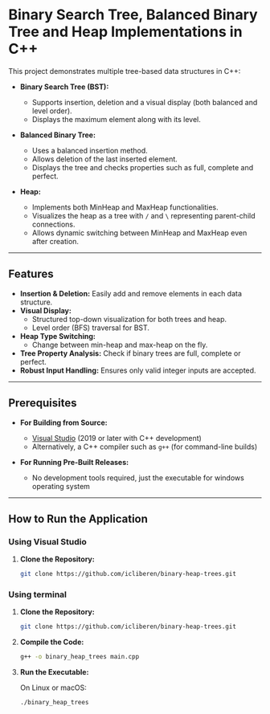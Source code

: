 # Binary Search Tree, Balanced Binary Tree and Heap Implementations in C++

This project demonstrates multiple tree-based data structures in C++:

- **Binary Search Tree (BST):**  
  - Supports insertion, deletion and a visual display (both balanced and level order).
  - Displays the maximum element along with its level.

- **Balanced Binary Tree:**  
  - Uses a balanced insertion method.
  - Allows deletion of the last inserted element.
  - Displays the tree and checks properties such as full, complete and perfect.

- **Heap:**  
  - Implements both MinHeap and MaxHeap functionalities.
  - Visualizes the heap as a tree with `/` and `\` representing parent-child connections.
  - Allows dynamic switching between MinHeap and MaxHeap even after creation.

---

## Features

- **Insertion & Deletion:** Easily add and remove elements in each data structure.
- **Visual Display:**  
  - Structured top-down visualization for both trees and heap.
  - Level order (BFS) traversal for BST.
- **Heap Type Switching:**  
  - Change between min-heap and max-heap on the fly.
- **Tree Property Analysis:** Check if binary trees are full, complete or perfect.
- **Robust Input Handling:** Ensures only valid integer inputs are accepted.

---

## Prerequisites

- **For Building from Source:**
  - [Visual Studio](https://visualstudio.microsoft.com/) (2019 or later with C++ development)
  - Alternatively, a C++ compiler such as `g++` (for command-line builds)

- **For Running Pre-Built Releases:**
  - No development tools required, just the executable for windows operating system

---

## How to Run the Application

### Using Visual Studio

1. **Clone the Repository:**
   ```bash
   git clone https://github.com/icliberen/binary-heap-trees.git

### Using terminal

1. **Clone the Repository:**
   ```bash
   git clone https://github.com/icliberen/binary-heap-trees.git

2. **Compile the Code:**
   ```bash
   g++ -o binary_heap_trees main.cpp

4. **Run the Executable:**
   
   On Linux or macOS:
   ```bash
   ./binary_heap_trees

